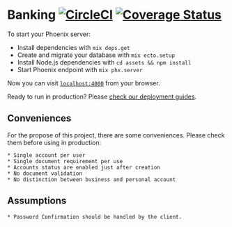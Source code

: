# Banking [![CircleCI](https://circleci.com/gh/andrelip/banking.svg?style=svg)](https://circleci.com/gh/andrelip/banking) [![Coverage Status](https://coveralls.io/repos/github/andrelip/banking/badge.svg?branch=master)](https://coveralls.io/github/andrelip/banking?branch=master)

To start your Phoenix server:

  * Install dependencies with `mix deps.get`
  * Create and migrate your database with `mix ecto.setup`
  * Install Node.js dependencies with `cd assets && npm install`
  * Start Phoenix endpoint with `mix phx.server`

Now you can visit [`localhost:4000`](http://localhost:4000) from your browser.

Ready to run in production? Please [check our deployment guides](https://hexdocs.pm/phoenix/deployment.html).

## Conveniences

For the propose of this project, there are some conveniences. Please check them before using in production:

    * Single account per user
    * Single document requirement per use
    * Accounts status are enabled just after creation
    * No document validation
    * No distinction between business and personal account


## Assumptions
    * Password Confirmation should be handled by the client.

